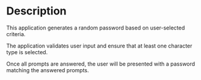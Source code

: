 <h1>Description</h1>

This application generates a random password based on user-selected criteria. 

The application validates user input and ensure that at least one character type is selected.

Once all prompts are answered, the user will be presented with a password matching the answered prompts. 


